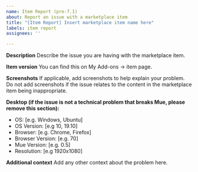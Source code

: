 ```yaml
---
name: Item Report (pre-7.1)
about: Report an issue with a marketplace item
title: "[Item Report] Insert marketplace item name here"
labels: item report
assignees: ''

---
```


**Description**
Describe the issue you are having with the marketplace item.

**Item version**
You can find this on My Add-ons -> item page.

**Screenshots**
If applicable, add screenshots to help explain your problem. Do not add screenshots if the issue relates to the content in the marketplace item being inappropriate.

**Desktop (if the issue is not a technical problem that breaks Mue, please remove this section):**
 - OS: [e.g. Windows, Ubuntu]
 - OS Version: [e.g 10, 19.10]
 - Browser: [e.g. Chrome, Firefox]
 - Browser Version: [e.g. 70]
 - Mue Version: [e.g. 0.5]
 - Resolution: [e.g 1920x1080]

**Additional context**
Add any other context about the problem here.
